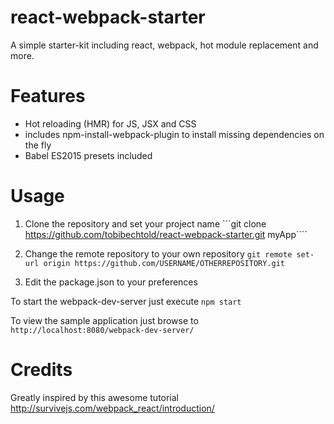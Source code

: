 # react-webpack-starter
A simple starter-kit including react, webpack, hot module replacement and more.

Features
========

- Hot reloading (HMR) for JS, JSX and CSS
- includes npm-install-webpack-plugin to install missing dependencies on the fly
- Babel ES2015 presets included

Usage
=====

1. Clone the repository and set your project name
```git clone https://github.com/tobibechtold/react-webpack-starter.git myApp````

2. Change the remote repository to your own repository
```git remote set-url origin https://github.com/USERNAME/OTHERREPOSITORY.git```

3. Edit the package.json to your preferences

To start the webpack-dev-server just execute `npm start`

To view the sample application just browse to `http://localhost:8080/webpack-dev-server/`

Credits
=======
Greatly inspired by this awesome tutorial http://survivejs.com/webpack_react/introduction/


